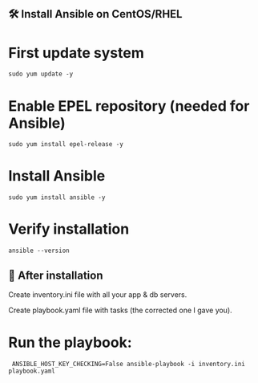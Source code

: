 ## 🛠 Install Ansible on CentOS/RHEL 
# First update system
```
sudo yum update -y
```
# Enable EPEL repository (needed for Ansible)
```
sudo yum install epel-release -y
```
# Install Ansible
```
sudo yum install ansible -y
```
# Verify installation
```
ansible --version
```
## 📂 After installation

Create inventory.ini file with all your app & db servers.

Create playbook.yaml file with tasks (the corrected one I gave you).

# Run the playbook:
```
 ANSIBLE_HOST_KEY_CHECKING=False ansible-playbook -i inventory.ini playbook.yaml
```
